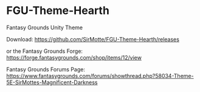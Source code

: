 # FGU-Theme-Hearth
Fantasy Grounds Unity Theme

Download:
https://github.com/SirMotte/FGU-Theme-Hearth/releases

or the Fantasy Grounds Forge:
https://forge.fantasygrounds.com/shop/items/12/view

Fantasy Grounds Forums Page:
https://www.fantasygrounds.com/forums/showthread.php?58034-Theme-5E-SirMottes-Magnificent-Darkness
